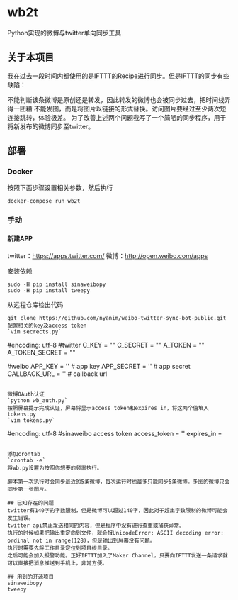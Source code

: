 # wb2t
Python实现的微博与twitter单向同步工具

## 关于本项目
我在过去一段时间内都使用的是IFTTT的Recipe进行同步。但是IFTTT的同步有些缺陷：

不能判断该条微博是原创还是转发，因此转发的微博也会被同步过去，把时间线弄得一团糟
不能发图，而是将图片以链接的形式替换。访问图片要经过至少两次短连接跳转，体验极差。
为了改善上述两个问题我写了一个简陋的同步程序，用于将新发布的微博同步至twitter。

## 部署
### Docker
按照下面步骤设置相关参数，然后执行
```
docker-compose run wb2t
```
### 手动
#### 新建APP
twitter：https://apps.twitter.com/
微博：http://open.weibo.com/apps

安装依赖
```
sudo -H pip install sinaweibopy
sudo -H pip install tweepy
```
从远程仓库检出代码
```
git clone https://github.com/nyanim/weibo-twitter-sync-bot-public.git
配置相关的key及access token
`vim secrects.py`

```
#encoding: utf-8
#twitter 
C_KEY = ""
C_SECRET = ""
A_TOKEN = ""
A_TOKEN_SECRET = ""
 
#weibo
APP_KEY = '' # app key
APP_SECRET = '' # app secret
CALLBACK_URL = '' # callback url
```

微博OAuth认证
`python wb_auth.py`
按照屏幕提示完成认证，屏幕将显示access token和expires in，将这两个值填入tokens.py
`vim tokens.py`

```
#encoding: utf-8
#sinaweibo access token
access_token = ''
expires_in =
```

添加crontab
`crontab -e`
将wb.py设置为按照你想要的频率执行。

脚本第一次执行时会同步最近的5条微博，每次运行时也最多只能同步5条微博。多图的微博只会同步第一张图片。

## 已知存在的问题
twitter有140字的字数限制，但是微博可以超过140字，因此对于超出字数限制的微博可能会发生错误。
twitter api禁止发送相同的内容，但是程序中没有进行查重或捕获异常。
执行的时候如果把输出重定向到文件，就会报UnicodeError: ASCII decoding error: ordinal not in range(128)，但是输出到屏幕没有问题。
执行时需要先将工作目录定位到项目根目录。
之后可能会加入报警功能。正好IFTTT加入了Maker Channel，只要向IFTTT发送一条请求就可以直接把消息推送到手机上，非常方便。

## 用到的开源项目
sinaweibopy
tweepy 